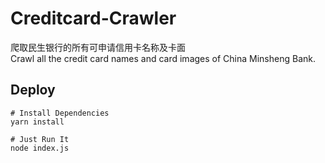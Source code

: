 # Creditcard-Crawler
爬取民生银行的所有可申请信用卡名称及卡面</br>
Crawl all the credit card names and card images of China Minsheng Bank.

## Deploy
```shell
# Install Dependencies
yarn install

# Just Run It
node index.js
```